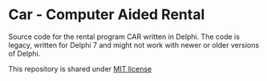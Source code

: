 # Car - Computer Aided Rental
Source code for the rental program CAR written in Delphi. The code is legacy, written for Delphi 7 and might not work with newer or older versions of Delphi.

This repository is shared under <a href="https://raw.githubusercontent.com/aspenryd/Car/master/LICENSE">MIT license</a>
